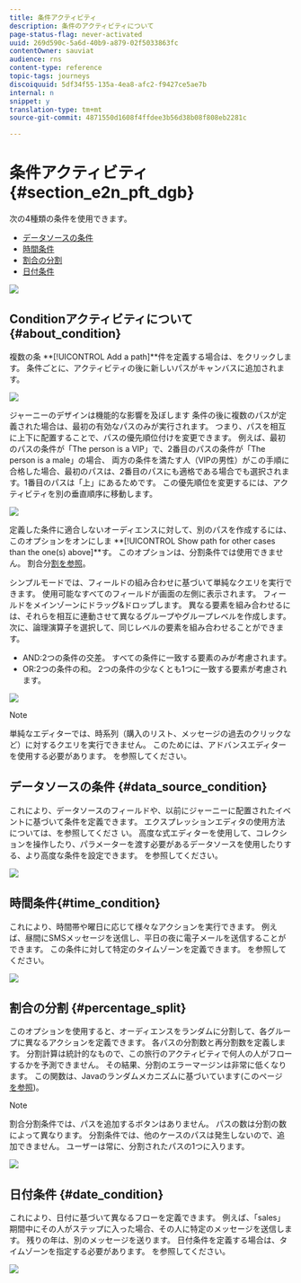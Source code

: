 ```yaml
---
title: 条件アクティビティ
description: 条件のアクティビティについて
page-status-flag: never-activated
uuid: 269d590c-5a6d-40b9-a879-02f5033863fc
contentOwner: sauviat
audience: rns
content-type: reference
topic-tags: journeys
discoiquuid: 5df34f55-135a-4ea8-afc2-f9427ce5ae7b
internal: n
snippet: y
translation-type: tm+mt
source-git-commit: 4871550d1608f4ffdee3b56d38b08f808eb2281c

---
```



# 条件アクティビティ{#section_e2n_pft_dgb}

次の4種類の条件を使用できます。

* [データソースの条件](#data_source_condition)
* [時間条件](#time_condition)
* [割合の分割](#percentage_split)
* [日付条件](#date_condition)

![](../assets/journey49.png)

## Conditionアクティビティについて {#about_condition}

複数の条 **[!UICONTROL Add a path]**件を定義する場合は、をクリックします。 条件ごとに、アクティビティの後に新しいパスがキャンバスに追加されます。

![](../assets/journey47.png)

ジャーニーのデザインは機能的な影響を及ぼします 条件の後に複数のパスが定義された場合は、最初の有効なパスのみが実行されます。 つまり、パスを相互に上下に配置することで、パスの優先順位付けを変更できます。 例えば、最初のパスの条件が「The person is a VIP」で、2番目のパスの条件が「The person is a male」の場合、 両方の条件を満たす人（VIPの男性）がこの手順に合格した場合、最初のパスは、2番目のパスにも適格である場合でも選択されます。1番目のパスは「上」にあるためです。 この優先順位を変更するには、アクティビティを別の垂直順序に移動します。

![](../assets/journey48.png)

定義した条件に適合しないオーディエンスに対して、別のパスを作成するには、このオプションをオンにしま **[!UICONTROL Show path for other cases than the one(s) above]**す。 このオプションは、分割条件では使用できません。 割合分[割を参照](#percentage_split)。

シンプルモードでは、フィールドの組み合わせに基づいて単純なクエリを実行できます。 使用可能なすべてのフィールドが画面の左側に表示されます。 フィールドをメインゾーンにドラッグ&amp;ドロップします。 異なる要素を組み合わせるには、それらを相互に連動させて異なるグループやグループレベルを作成します。 次に、論理演算子を選択して、同じレベルの要素を組み合わせることができます。

* AND:2つの条件の交差。 すべての条件に一致する要素のみが考慮されます。
* OR:2つの条件の和。 2つの条件の少なくとも1つに一致する要素が考慮されます。

![](../assets/journey64.png)

>[!NOTE]
>
>単純なエディターでは、時系列（購入のリスト、メッセージの過去のクリックなど）に対するクエリを実行できません。 このためには、アドバンスエディターを使用する必要があります。 [](../expression/expressionadvanced.md)を参照してください。

## データソースの条件 {#data_source_condition}

これにより、データソースのフィールドや、以前にジャーニーに配置されたイベントに基づいて条件を定義できます。 エクスプレッションエディタの使用方法については、を参照してくださ [](../expression/expressionadvanced.md)い。 高度な式エディターを使用して、コレクションを操作したり、パラメーターを渡す必要があるデータソースを使用したりする、より高度な条件を設定できます。 [](../datasource/external-data-sources.md)を参照してください。

![](../assets/journey50.png)

## 時間条件{#time_condition}

これにより、時間帯や曜日に応じて様々なアクションを実行できます。 例えば、昼間にSMSメッセージを送信し、平日の夜に電子メールを送信することができます。 この条件に対して特定のタイムゾーンを定義できます。 [](../building-journeys/timezone-management.md)を参照してください。

![](../assets/journey51.png)

## 割合の分割 {#percentage_split}

このオプションを使用すると、オーディエンスをランダムに分割して、各グループに異なるアクションを定義できます。 各パスの分割数と再分割数を定義します。 分割計算は統計的なもので、この旅行のアクティビティで何人の人がフローするかを予測できません。 その結果、分割のエラーマージンは非常に低くなります。 この関数は、Javaのランダムメカニズムに基づいています(このページ [を参照](https://docs.oracle.com/javase/7/docs/api/java/util/Random.html))。

>[!NOTE]
>
>割合分割条件では、パスを追加するボタンはありません。 パスの数は分割の数によって異なります。 分割条件では、他のケースのパスは発生しないので、追加できません。 ユーザーは常に、分割されたパスの1つに入ります。


![](../assets/journey52.png)

## 日付条件 {#date_condition}

これにより、日付に基づいて異なるフローを定義できます。 例えば、「sales」期間中にその人がステップに入った場合、その人に特定のメッセージを送信します。 残りの年は、別のメッセージを送ります。 日付条件を定義する場合は、タイムゾーンを指定する必要があります。 [](../building-journeys/timezone-management.md)を参照してください。

![](../assets/journey53.png)

